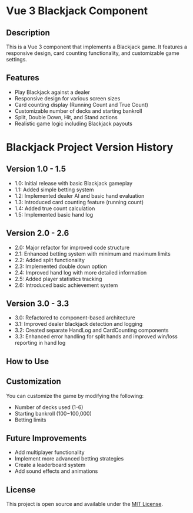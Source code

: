 # Vue 3 Blackjack Component

## Description

This is a Vue 3 component that implements a Blackjack game. It features a responsive design, card counting functionality, and customizable game settings.

## Features

- Play Blackjack against a dealer
- Responsive design for various screen sizes
- Card counting display (Running Count and True Count)
- Customizable number of decks and starting bankroll
- Split, Double Down, Hit, and Stand actions
- Realistic game logic including Blackjack payouts

# Blackjack Project Version History

## Version 1.0 - 1.5

- 1.0: Initial release with basic Blackjack gameplay
- 1.1: Added simple betting system
- 1.2: Implemented dealer AI and basic hand evaluation
- 1.3: Introduced card counting feature (running count)
- 1.4: Added true count calculation
- 1.5: Implemented basic hand log

## Version 2.0 - 2.6

- 2.0: Major refactor for improved code structure
- 2.1: Enhanced betting system with minimum and maximum limits
- 2.2: Added split functionality
- 2.3: Implemented double down option
- 2.4: Improved hand log with more detailed information
- 2.5: Added player statistics tracking
- 2.6: Introduced basic achievement system

## Version 3.0 - 3.3

- 3.0: Refactored to component-based architecture
- 3.1: Improved dealer blackjack detection and logging
- 3.2: Created separate HandLog and CardCounting components
- 3.3: Enhanced error handling for split hands and improved win/loss reporting in hand log

## How to Use

## Customization

You can customize the game by modifying the following:

- Number of decks used (1-6)
- Starting bankroll ($100-$100,000)
- Betting limits

## Future Improvements

- Add multiplayer functionality
- Implement more advanced betting strategies
- Create a leaderboard system
- Add sound effects and animations

## License

This project is open source and available under the [MIT License](LICENSE).
